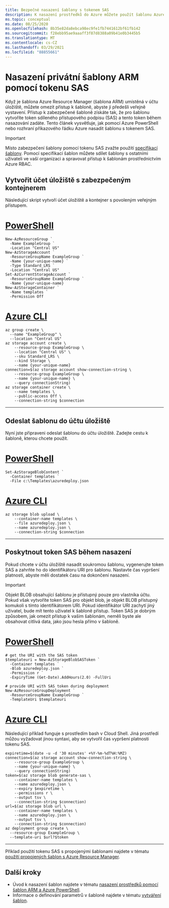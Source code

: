```yaml
---
title: Bezpečné nasazení šablony s tokenem SAS
description: K nasazení prostředků do Azure můžete použít šablonu Azure Resource Manager chráněnou tokenem SAS. Zobrazuje Azure PowerShell a Azure CLI.
ms.topic: conceptual
ms.date: 08/25/2020
ms.openlocfilehash: 8b35e82da8ebca98ec9fe1fb7441612bf61fb142
ms.sourcegitcommit: f28ebb95ae9aaaff3f87d8388a09b41e0b3445b5
ms.translationtype: MT
ms.contentlocale: cs-CZ
ms.lasthandoff: 03/29/2021
ms.locfileid: "88855661"
---
```

# <a name="deploy-private-arm-template-with-sas-token"></a>Nasazení privátní šablony ARM pomocí tokenu SAS

Když je šablona Azure Resource Manager (šablona ARM) umístěná v účtu úložiště, můžete omezit přístup k šabloně, abyste ji předešli veřejně vystavení. Přístup k zabezpečené šabloně získáte tak, že pro šablonu vytvoříte token sdíleného přístupového podpisu (SAS) a tento token během nasazování zadáte. Tento článek vysvětluje, jak pomocí Azure PowerShell nebo rozhraní příkazového řádku Azure nasadit šablonu s tokenem SAS.

> [!IMPORTANT]
> Místo zabezpečení šablony pomocí tokenu SAS zvažte použití [specifikací šablony](template-specs.md). Pomocí specifikací šablon můžete sdílet šablony s ostatními uživateli ve vaší organizaci a spravovat přístup k šablonám prostřednictvím Azure RBAC.

## <a name="create-storage-account-with-secured-container"></a>Vytvořit účet úložiště s zabezpečeným kontejnerem

Následující skript vytvoří účet úložiště a kontejner s povoleným veřejným přístupem.

# <a name="powershell"></a>[PowerShell](#tab/azure-powershell)

```azurepowershell-interactive
New-AzResourceGroup `
  -Name ExampleGroup `
  -Location "Central US"
New-AzStorageAccount `
  -ResourceGroupName ExampleGroup `
  -Name {your-unique-name} `
  -Type Standard_LRS `
  -Location "Central US"
Set-AzCurrentStorageAccount `
  -ResourceGroupName ExampleGroup `
  -Name {your-unique-name}
New-AzStorageContainer `
  -Name templates `
  -Permission Off
```

# <a name="azure-cli"></a>[Azure CLI](#tab/azure-cli)

```azurecli-interactive
az group create \
  --name "ExampleGroup" \
  --location "Central US"
az storage account create \
    --resource-group ExampleGroup \
    --location "Central US" \
    --sku Standard_LRS \
    --kind Storage \
    --name {your-unique-name}
connection=$(az storage account show-connection-string \
    --resource-group ExampleGroup \
    --name {your-unique-name} \
    --query connectionString)
az storage container create \
    --name templates \
    --public-access Off \
    --connection-string $connection
```

---

## <a name="upload-template-to-storage-account"></a>Odeslat šablonu do účtu úložiště

Nyní jste připraveni odeslat šablonu do účtu úložiště. Zadejte cestu k šabloně, kterou chcete použít.

# <a name="powershell"></a>[PowerShell](#tab/azure-powershell)

```azurepowershell-interactive
Set-AzStorageBlobContent `
  -Container templates `
  -File c:\Templates\azuredeploy.json
```

# <a name="azure-cli"></a>[Azure CLI](#tab/azure-cli)

```azurecli-interactive
az storage blob upload \
    --container-name templates \
    --file azuredeploy.json \
    --name azuredeploy.json \
    --connection-string $connection
```

---

## <a name="provide-sas-token-during-deployment"></a>Poskytnout token SAS během nasazení

Pokud chcete v účtu úložiště nasadit soukromou šablonu, vygenerujte token SAS a zahrňte ho do identifikátoru URI pro šablonu. Nastavte čas vypršení platnosti, abyste měli dostatek času na dokončení nasazení.

> [!IMPORTANT]
> Objekt BLOB obsahující šablonu je přístupný pouze pro vlastníka účtu. Pokud však vytvoříte token SAS pro objekt blob, je objekt BLOB přístupný komukoli s tímto identifikátorem URI. Pokud identifikátor URI zachytí jiný uživatel, bude mít tento uživatel k šabloně přístup. Token SAS je dobrým způsobem, jak omezit přístup k vašim šablonám, neměli byste ale obsahovat citlivá data, jako jsou hesla přímo v šabloně.
>

# <a name="powershell"></a>[PowerShell](#tab/azure-powershell)

```azurepowershell-interactive
# get the URI with the SAS token
$templateuri = New-AzStorageBlobSASToken `
  -Container templates `
  -Blob azuredeploy.json `
  -Permission r `
  -ExpiryTime (Get-Date).AddHours(2.0) -FullUri

# provide URI with SAS token during deployment
New-AzResourceGroupDeployment `
  -ResourceGroupName ExampleGroup `
  -TemplateUri $templateuri
```

# <a name="azure-cli"></a>[Azure CLI](#tab/azure-cli)

Následující příklad funguje s prostředím bash v Cloud Shell. Jiná prostředí můžou vyžadovat jinou syntaxi, aby se vytvořil čas vypršení platnosti tokenu SAS.

```azurecli-interactive
expiretime=$(date -u -d '30 minutes' +%Y-%m-%dT%H:%MZ)
connection=$(az storage account show-connection-string \
    --resource-group ExampleGroup \
    --name {your-unique-name} \
    --query connectionString)
token=$(az storage blob generate-sas \
    --container-name templates \
    --name azuredeploy.json \
    --expiry $expiretime \
    --permissions r \
    --output tsv \
    --connection-string $connection)
url=$(az storage blob url \
    --container-name templates \
    --name azuredeploy.json \
    --output tsv \
    --connection-string $connection)
az deployment group create \
  --resource-group ExampleGroup \
  --template-uri $url?$token
```

---

Příklad použití tokenu SAS s propojenými šablonami najdete v tématu [použití propojených šablon s Azure Resource Manager](linked-templates.md).


## <a name="next-steps"></a>Další kroky
* Úvod k nasazení šablon najdete v tématu [nasazení prostředků pomocí šablon ARM a Azure PowerShell](deploy-powershell.md).
* Informace o definování parametrů v šabloně najdete v tématu [vytváření šablon](template-syntax.md#parameters).
